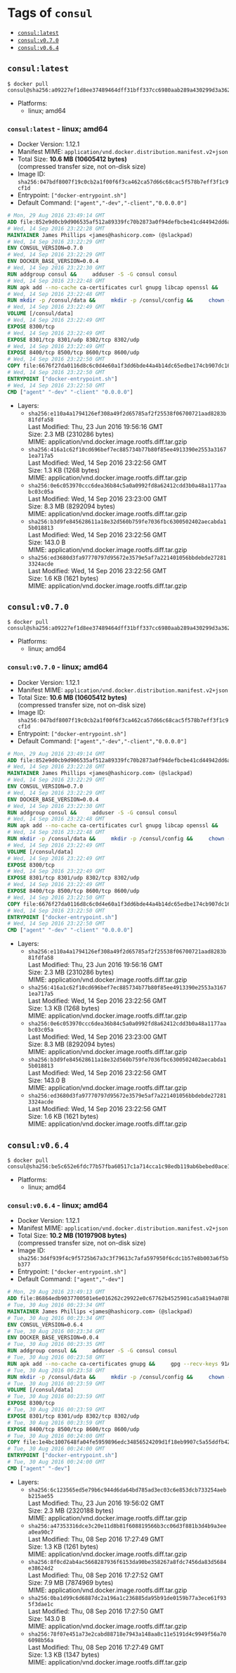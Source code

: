 <!-- THIS FILE IS GENERATED VIA './update-remote.sh' -->

# Tags of `consul`

-	[`consul:latest`](#consullatest)
-	[`consul:v0.7.0`](#consulv070)
-	[`consul:v0.6.4`](#consulv064)

## `consul:latest`

```console
$ docker pull consul@sha256:a09227ef1d8ee37489464dff31bff337cc6980aab289a430299d3a362d6a4de7
```

-	Platforms:
	-	linux; amd64

### `consul:latest` - linux; amd64

-	Docker Version: 1.12.1
-	Manifest MIME: `application/vnd.docker.distribution.manifest.v2+json`
-	Total Size: **10.6 MB (10605412 bytes)**  
	(compressed transfer size, not on-disk size)
-	Image ID: `sha256:047bdf8007f19c0cb2a1f00f6f3ca462ca57d66c68cac5f578b7eff3f1c9cf1d`
-	Entrypoint: `["docker-entrypoint.sh"]`
-	Default Command: `["agent","-dev","-client","0.0.0.0"]`

```dockerfile
# Mon, 29 Aug 2016 23:49:14 GMT
ADD file:852e9d0cb9d906535af512a89339fc70b2873a0f94defbcbe41cd44942dd6ac8 in / 
# Wed, 14 Sep 2016 23:22:28 GMT
MAINTAINER James Phillips <james@hashicorp.com> (@slackpad)
# Wed, 14 Sep 2016 23:22:29 GMT
ENV CONSUL_VERSION=0.7.0
# Wed, 14 Sep 2016 23:22:29 GMT
ENV DOCKER_BASE_VERSION=0.0.4
# Wed, 14 Sep 2016 23:22:30 GMT
RUN addgroup consul &&     adduser -S -G consul consul
# Wed, 14 Sep 2016 23:22:48 GMT
RUN apk add --no-cache ca-certificates curl gnupg libcap openssl &&     gpg --recv-keys 91A6E7F85D05C65630BEF18951852D87348FFC4C &&     mkdir -p /tmp/build &&     cd /tmp/build &&     wget https://releases.hashicorp.com/docker-base/${DOCKER_BASE_VERSION}/docker-base_${DOCKER_BASE_VERSION}_linux_amd64.zip &&     wget https://releases.hashicorp.com/docker-base/${DOCKER_BASE_VERSION}/docker-base_${DOCKER_BASE_VERSION}_SHA256SUMS &&     wget https://releases.hashicorp.com/docker-base/${DOCKER_BASE_VERSION}/docker-base_${DOCKER_BASE_VERSION}_SHA256SUMS.sig &&     gpg --batch --verify docker-base_${DOCKER_BASE_VERSION}_SHA256SUMS.sig docker-base_${DOCKER_BASE_VERSION}_SHA256SUMS &&     grep ${DOCKER_BASE_VERSION}_linux_amd64.zip docker-base_${DOCKER_BASE_VERSION}_SHA256SUMS | sha256sum -c &&     unzip docker-base_${DOCKER_BASE_VERSION}_linux_amd64.zip &&     cp bin/gosu bin/dumb-init /bin &&     wget https://releases.hashicorp.com/consul/${CONSUL_VERSION}/consul_${CONSUL_VERSION}_linux_amd64.zip &&     wget https://releases.hashicorp.com/consul/${CONSUL_VERSION}/consul_${CONSUL_VERSION}_SHA256SUMS &&     wget https://releases.hashicorp.com/consul/${CONSUL_VERSION}/consul_${CONSUL_VERSION}_SHA256SUMS.sig &&     gpg --batch --verify consul_${CONSUL_VERSION}_SHA256SUMS.sig consul_${CONSUL_VERSION}_SHA256SUMS &&     grep consul_${CONSUL_VERSION}_linux_amd64.zip consul_${CONSUL_VERSION}_SHA256SUMS | sha256sum -c &&     unzip -d /bin consul_${CONSUL_VERSION}_linux_amd64.zip &&     cd /tmp &&     rm -rf /tmp/build &&     apk del gnupg openssl &&     rm -rf /root/.gnupg
# Wed, 14 Sep 2016 23:22:48 GMT
RUN mkdir -p /consul/data &&     mkdir -p /consul/config &&     chown -R consul:consul /consul
# Wed, 14 Sep 2016 23:22:49 GMT
VOLUME [/consul/data]
# Wed, 14 Sep 2016 23:22:49 GMT
EXPOSE 8300/tcp
# Wed, 14 Sep 2016 23:22:49 GMT
EXPOSE 8301/tcp 8301/udp 8302/tcp 8302/udp
# Wed, 14 Sep 2016 23:22:49 GMT
EXPOSE 8400/tcp 8500/tcp 8600/tcp 8600/udp
# Wed, 14 Sep 2016 23:22:50 GMT
COPY file:6676f27da0116d8c6c0d4e60a1f3dd6bde44a4b14dc65edbe174cb907dc16353 in /usr/local/bin/docker-entrypoint.sh 
# Wed, 14 Sep 2016 23:22:50 GMT
ENTRYPOINT ["docker-entrypoint.sh"]
# Wed, 14 Sep 2016 23:22:50 GMT
CMD ["agent" "-dev" "-client" "0.0.0.0"]
```

-	Layers:
	-	`sha256:e110a4a1794126ef308a49f2d65785af2f25538f06700721aad8283b81fdfa58`  
		Last Modified: Thu, 23 Jun 2016 19:56:16 GMT  
		Size: 2.3 MB (2310286 bytes)  
		MIME: application/vnd.docker.image.rootfs.diff.tar.gzip
	-	`sha256:416a1c62f10cd696bef7ec885734b77b80f85ee4913390e2553a31671ea717a5`  
		Last Modified: Wed, 14 Sep 2016 23:22:56 GMT  
		Size: 1.3 KB (1268 bytes)  
		MIME: application/vnd.docker.image.rootfs.diff.tar.gzip
	-	`sha256:0e6c053970ccc6dea36b84c5a0a0992fd8a62412cdd3b0a48a1177aabc03c05a`  
		Last Modified: Wed, 14 Sep 2016 23:23:00 GMT  
		Size: 8.3 MB (8292094 bytes)  
		MIME: application/vnd.docker.image.rootfs.diff.tar.gzip
	-	`sha256:b3d9fe845628611a18e32d560b759fe7036fbc6300502402aecabda15b018813`  
		Last Modified: Wed, 14 Sep 2016 23:22:56 GMT  
		Size: 143.0 B  
		MIME: application/vnd.docker.image.rootfs.diff.tar.gzip
	-	`sha256:ed3680d3fa97770797d95672e3579e5af7a221401056bbdebde272813324acde`  
		Last Modified: Wed, 14 Sep 2016 23:22:56 GMT  
		Size: 1.6 KB (1621 bytes)  
		MIME: application/vnd.docker.image.rootfs.diff.tar.gzip

## `consul:v0.7.0`

```console
$ docker pull consul@sha256:a09227ef1d8ee37489464dff31bff337cc6980aab289a430299d3a362d6a4de7
```

-	Platforms:
	-	linux; amd64

### `consul:v0.7.0` - linux; amd64

-	Docker Version: 1.12.1
-	Manifest MIME: `application/vnd.docker.distribution.manifest.v2+json`
-	Total Size: **10.6 MB (10605412 bytes)**  
	(compressed transfer size, not on-disk size)
-	Image ID: `sha256:047bdf8007f19c0cb2a1f00f6f3ca462ca57d66c68cac5f578b7eff3f1c9cf1d`
-	Entrypoint: `["docker-entrypoint.sh"]`
-	Default Command: `["agent","-dev","-client","0.0.0.0"]`

```dockerfile
# Mon, 29 Aug 2016 23:49:14 GMT
ADD file:852e9d0cb9d906535af512a89339fc70b2873a0f94defbcbe41cd44942dd6ac8 in / 
# Wed, 14 Sep 2016 23:22:28 GMT
MAINTAINER James Phillips <james@hashicorp.com> (@slackpad)
# Wed, 14 Sep 2016 23:22:29 GMT
ENV CONSUL_VERSION=0.7.0
# Wed, 14 Sep 2016 23:22:29 GMT
ENV DOCKER_BASE_VERSION=0.0.4
# Wed, 14 Sep 2016 23:22:30 GMT
RUN addgroup consul &&     adduser -S -G consul consul
# Wed, 14 Sep 2016 23:22:48 GMT
RUN apk add --no-cache ca-certificates curl gnupg libcap openssl &&     gpg --recv-keys 91A6E7F85D05C65630BEF18951852D87348FFC4C &&     mkdir -p /tmp/build &&     cd /tmp/build &&     wget https://releases.hashicorp.com/docker-base/${DOCKER_BASE_VERSION}/docker-base_${DOCKER_BASE_VERSION}_linux_amd64.zip &&     wget https://releases.hashicorp.com/docker-base/${DOCKER_BASE_VERSION}/docker-base_${DOCKER_BASE_VERSION}_SHA256SUMS &&     wget https://releases.hashicorp.com/docker-base/${DOCKER_BASE_VERSION}/docker-base_${DOCKER_BASE_VERSION}_SHA256SUMS.sig &&     gpg --batch --verify docker-base_${DOCKER_BASE_VERSION}_SHA256SUMS.sig docker-base_${DOCKER_BASE_VERSION}_SHA256SUMS &&     grep ${DOCKER_BASE_VERSION}_linux_amd64.zip docker-base_${DOCKER_BASE_VERSION}_SHA256SUMS | sha256sum -c &&     unzip docker-base_${DOCKER_BASE_VERSION}_linux_amd64.zip &&     cp bin/gosu bin/dumb-init /bin &&     wget https://releases.hashicorp.com/consul/${CONSUL_VERSION}/consul_${CONSUL_VERSION}_linux_amd64.zip &&     wget https://releases.hashicorp.com/consul/${CONSUL_VERSION}/consul_${CONSUL_VERSION}_SHA256SUMS &&     wget https://releases.hashicorp.com/consul/${CONSUL_VERSION}/consul_${CONSUL_VERSION}_SHA256SUMS.sig &&     gpg --batch --verify consul_${CONSUL_VERSION}_SHA256SUMS.sig consul_${CONSUL_VERSION}_SHA256SUMS &&     grep consul_${CONSUL_VERSION}_linux_amd64.zip consul_${CONSUL_VERSION}_SHA256SUMS | sha256sum -c &&     unzip -d /bin consul_${CONSUL_VERSION}_linux_amd64.zip &&     cd /tmp &&     rm -rf /tmp/build &&     apk del gnupg openssl &&     rm -rf /root/.gnupg
# Wed, 14 Sep 2016 23:22:48 GMT
RUN mkdir -p /consul/data &&     mkdir -p /consul/config &&     chown -R consul:consul /consul
# Wed, 14 Sep 2016 23:22:49 GMT
VOLUME [/consul/data]
# Wed, 14 Sep 2016 23:22:49 GMT
EXPOSE 8300/tcp
# Wed, 14 Sep 2016 23:22:49 GMT
EXPOSE 8301/tcp 8301/udp 8302/tcp 8302/udp
# Wed, 14 Sep 2016 23:22:49 GMT
EXPOSE 8400/tcp 8500/tcp 8600/tcp 8600/udp
# Wed, 14 Sep 2016 23:22:50 GMT
COPY file:6676f27da0116d8c6c0d4e60a1f3dd6bde44a4b14dc65edbe174cb907dc16353 in /usr/local/bin/docker-entrypoint.sh 
# Wed, 14 Sep 2016 23:22:50 GMT
ENTRYPOINT ["docker-entrypoint.sh"]
# Wed, 14 Sep 2016 23:22:50 GMT
CMD ["agent" "-dev" "-client" "0.0.0.0"]
```

-	Layers:
	-	`sha256:e110a4a1794126ef308a49f2d65785af2f25538f06700721aad8283b81fdfa58`  
		Last Modified: Thu, 23 Jun 2016 19:56:16 GMT  
		Size: 2.3 MB (2310286 bytes)  
		MIME: application/vnd.docker.image.rootfs.diff.tar.gzip
	-	`sha256:416a1c62f10cd696bef7ec885734b77b80f85ee4913390e2553a31671ea717a5`  
		Last Modified: Wed, 14 Sep 2016 23:22:56 GMT  
		Size: 1.3 KB (1268 bytes)  
		MIME: application/vnd.docker.image.rootfs.diff.tar.gzip
	-	`sha256:0e6c053970ccc6dea36b84c5a0a0992fd8a62412cdd3b0a48a1177aabc03c05a`  
		Last Modified: Wed, 14 Sep 2016 23:23:00 GMT  
		Size: 8.3 MB (8292094 bytes)  
		MIME: application/vnd.docker.image.rootfs.diff.tar.gzip
	-	`sha256:b3d9fe845628611a18e32d560b759fe7036fbc6300502402aecabda15b018813`  
		Last Modified: Wed, 14 Sep 2016 23:22:56 GMT  
		Size: 143.0 B  
		MIME: application/vnd.docker.image.rootfs.diff.tar.gzip
	-	`sha256:ed3680d3fa97770797d95672e3579e5af7a221401056bbdebde272813324acde`  
		Last Modified: Wed, 14 Sep 2016 23:22:56 GMT  
		Size: 1.6 KB (1621 bytes)  
		MIME: application/vnd.docker.image.rootfs.diff.tar.gzip

## `consul:v0.6.4`

```console
$ docker pull consul@sha256:be5c652e6fdc77b57fba60517c1a714cca1c98edb119ab6bebed0ace120127ac
```

-	Platforms:
	-	linux; amd64

### `consul:v0.6.4` - linux; amd64

-	Docker Version: 1.12.1
-	Manifest MIME: `application/vnd.docker.distribution.manifest.v2+json`
-	Total Size: **10.2 MB (10197908 bytes)**  
	(compressed transfer size, not on-disk size)
-	Image ID: `sha256:3d4f939f4c9f5725b67a3c3f79613c7afa597950f6cdc1b57e8b003a6f5bb377`
-	Entrypoint: `["docker-entrypoint.sh"]`
-	Default Command: `["agent","-dev"]`

```dockerfile
# Mon, 29 Aug 2016 23:49:13 GMT
ADD file:86864edb9037700501e6e016262c29922e0c67762b4525901ca5a8194a078bfb in / 
# Tue, 30 Aug 2016 00:23:34 GMT
MAINTAINER James Phillips <james@hashicorp.com> (@slackpad)
# Tue, 30 Aug 2016 00:23:34 GMT
ENV CONSUL_VERSION=0.6.4
# Tue, 30 Aug 2016 00:23:34 GMT
ENV DOCKER_BASE_VERSION=0.0.4
# Tue, 30 Aug 2016 00:23:35 GMT
RUN addgroup consul &&     adduser -S -G consul consul
# Tue, 30 Aug 2016 00:23:58 GMT
RUN apk add --no-cache ca-certificates gnupg &&     gpg --recv-keys 91A6E7F85D05C65630BEF18951852D87348FFC4C &&     mkdir -p /tmp/build &&     cd /tmp/build &&     wget https://releases.hashicorp.com/docker-base/${DOCKER_BASE_VERSION}/docker-base_${DOCKER_BASE_VERSION}_linux_amd64.zip &&     wget https://releases.hashicorp.com/docker-base/${DOCKER_BASE_VERSION}/docker-base_${DOCKER_BASE_VERSION}_SHA256SUMS &&     wget https://releases.hashicorp.com/docker-base/${DOCKER_BASE_VERSION}/docker-base_${DOCKER_BASE_VERSION}_SHA256SUMS.sig &&     gpg --batch --verify docker-base_${DOCKER_BASE_VERSION}_SHA256SUMS.sig docker-base_${DOCKER_BASE_VERSION}_SHA256SUMS &&     grep ${DOCKER_BASE_VERSION}_linux_amd64.zip docker-base_${DOCKER_BASE_VERSION}_SHA256SUMS | sha256sum -c &&     unzip docker-base_${DOCKER_BASE_VERSION}_linux_amd64.zip &&     cp bin/gosu bin/dumb-init /bin &&     wget https://releases.hashicorp.com/consul/${CONSUL_VERSION}/consul_${CONSUL_VERSION}_linux_amd64.zip &&     wget https://releases.hashicorp.com/consul/${CONSUL_VERSION}/consul_${CONSUL_VERSION}_SHA256SUMS &&     wget https://releases.hashicorp.com/consul/${CONSUL_VERSION}/consul_${CONSUL_VERSION}_SHA256SUMS.sig &&     gpg --batch --verify consul_${CONSUL_VERSION}_SHA256SUMS.sig consul_${CONSUL_VERSION}_SHA256SUMS &&     grep consul_${CONSUL_VERSION}_linux_amd64.zip consul_${CONSUL_VERSION}_SHA256SUMS | sha256sum -c &&     unzip -d /bin consul_${CONSUL_VERSION}_linux_amd64.zip &&     cd /tmp &&     rm -rf /tmp/build &&     apk del gnupg &&     rm -rf /root/.gnupg
# Tue, 30 Aug 2016 00:23:58 GMT
RUN mkdir -p /consul/data &&     mkdir -p /consul/config &&     chown -R consul:consul /consul
# Tue, 30 Aug 2016 00:23:59 GMT
VOLUME [/consul/data]
# Tue, 30 Aug 2016 00:23:59 GMT
EXPOSE 8300/tcp
# Tue, 30 Aug 2016 00:23:59 GMT
EXPOSE 8301/tcp 8301/udp 8302/tcp 8302/udp
# Tue, 30 Aug 2016 00:23:59 GMT
EXPOSE 8400/tcp 8500/tcp 8600/tcp 8600/udp
# Tue, 30 Aug 2016 00:24:00 GMT
COPY file:1e4bc1007648fa04fe5959896edc34856524209d1f18eb9907c5a55ddfb424b4 in /usr/local/bin/docker-entrypoint.sh 
# Tue, 30 Aug 2016 00:24:00 GMT
ENTRYPOINT ["docker-entrypoint.sh"]
# Tue, 30 Aug 2016 00:24:00 GMT
CMD ["agent" "-dev"]
```

-	Layers:
	-	`sha256:6c123565ed5e79b6c944d6da64bd785ad3ec03c6e853dcb733254aebb215ae55`  
		Last Modified: Thu, 23 Jun 2016 19:56:02 GMT  
		Size: 2.3 MB (2320188 bytes)  
		MIME: application/vnd.docker.image.rootfs.diff.tar.gzip
	-	`sha256:a47353316dce3c20e11d8b81f608819566b3cc06d3f881b3d4b9a3eea0ea90c7`  
		Last Modified: Thu, 08 Sep 2016 17:27:49 GMT  
		Size: 1.3 KB (1261 bytes)  
		MIME: application/vnd.docker.image.rootfs.diff.tar.gzip
	-	`sha256:8f0cd2ab4ac5668287936f6153da90be358267a8fdc7456da83d5684e38624d2`  
		Last Modified: Thu, 08 Sep 2016 17:27:52 GMT  
		Size: 7.9 MB (7874969 bytes)  
		MIME: application/vnd.docker.image.rootfs.diff.tar.gzip
	-	`sha256:0ba1d99c6d6887dc2a196a1c236885da95b91de0159b77a3ece61f935f3dae1c`  
		Last Modified: Thu, 08 Sep 2016 17:27:50 GMT  
		Size: 143.0 B  
		MIME: application/vnd.docker.image.rootfs.diff.tar.gzip
	-	`sha256:78f07e451a73e2cabd88718e7943a148aa8c11e5191d4c9949f56a706098b56a`  
		Last Modified: Thu, 08 Sep 2016 17:27:49 GMT  
		Size: 1.3 KB (1347 bytes)  
		MIME: application/vnd.docker.image.rootfs.diff.tar.gzip
